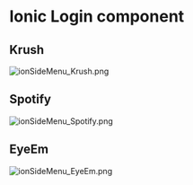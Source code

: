 # Ionic Login component

## Krush
![ionSideMenu_Krush.png](https://dl.dropboxusercontent.com/u/30873364/ionThemes/min/ionSideMenu_Krush.png)

## Spotify
![ionSideMenu_Spotify.png](https://dl.dropboxusercontent.com/u/30873364/ionThemes/min/ionSideMenu_Spotify.png)

## EyeEm
![ionSideMenu_EyeEm.png](https://dl.dropboxusercontent.com/u/30873364/ionThemes/min/ionSideMenu_EyeEm.png)
